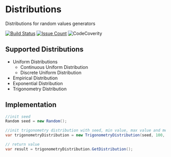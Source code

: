 # Distributions 
Distributions for random values generators

[![Build Status](https://travis-ci.org/Marbulinek/Distributions.svg?branch=master)](https://travis-ci.org/Marbulinek/Distributions)
[![Issue Count](https://codeclimate.com/github/Marbulinek/Distributions/badges/issue_count.svg)](https://codeclimate.com/github/Marbulinek/Distributions)
![CodeCoverity](https://scan.coverity.com/projects/8950/badge.svg)

## Supported Distributions
* Uniform Distributions 
  * Continuous Uniform Distribution
  * Discrete Uniform Distribution
* Empirical Distribution
* Exponential Distribution
* Trigonometry Distribution

## Implementation
```csharp
//init seed
Random seed = new Random();

//init trigonometry distribution with seed, min value, max value and median
var trigonometryDistribution = new TrigonometryDistribution(seed, 100, 300, 150);

// return value
var result = trigonometryDistribution.GetDistribution();
```

